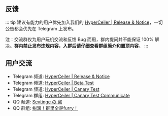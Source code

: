 ## 反馈

::: tip
建议有能力的用户优先加入我们的 [HyperCeiler | Release & Notice](https://t.me/s/cemiuiler_release)，一切公告都会优先在 Telegram 上发布。

注：交流群仅为用户玩机交流和反馈 Bug 而用，群内提问并不能保证 100% 解决。**群内禁止发布违规内容，入群后请仔细查看群组简介和置顶内容**。
:::

## 用户交流

- Telegram 频道: [HyperCeiler | Release & Notice](https://t.me/s/cemiuiler_release)
- Telegram 频道: [HyperCeiler | Beta Test](https://t.me/s/cemiuiler_beta)
- Telegram 频道: [HyperCeiler | Canary Test](https://t.me/cemiuiler_canary)
- Telegram 群组: [HyperCeiler | Canary Test Communicate](https://t.me/cemiuiler_canary_feedback)
- QQ 频道: [Sevtinge の 窝](https://pd.qq.com/s/35ooe0ssj)
- QQ 群组: [绀漓！群里全是furry！](https://jq.qq.com/?_wv=1027&k=TedCJq8V)
